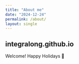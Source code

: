 ```yaml
---
title: "About me"
date: "2024-12-24"
permalink: /about/
layout: single
---
```


## integralong.github.io 

Welcome!
Happy Holidays 🎄

